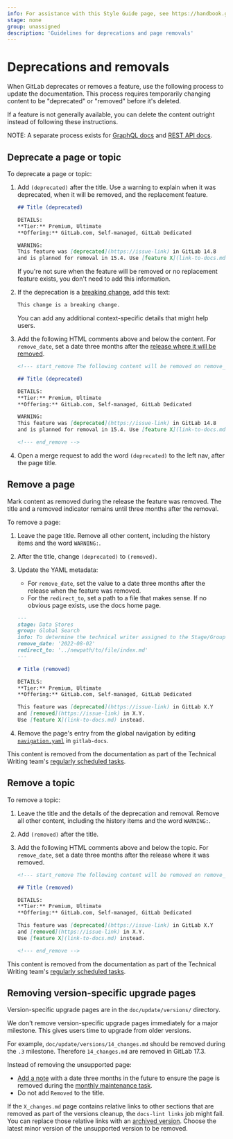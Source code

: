 ```yaml
---
info: For assistance with this Style Guide page, see https://handbook.gitlab.com/handbook/product/ux/technical-writing/#assignments-to-other-projects-and-subjects.
stage: none
group: unassigned
description: 'Guidelines for deprecations and page removals'
---
```


# Deprecations and removals

When GitLab deprecates or removes a feature, use the following process to update the documentation.
This process requires temporarily changing content to be "deprecated" or "removed" before it's deleted.

If a feature is not generally available, you can delete the content outright instead of following these instructions.

NOTE:
A separate process exists for [GraphQL docs](../../api_graphql_styleguide.md#deprecating-schema-items)
and [REST API docs](../restful_api_styleguide.md#deprecations).

## Deprecate a page or topic

To deprecate a page or topic:

1. Add `(deprecated)` after the title. Use a warning to explain when it was deprecated,
   when it will be removed, and the replacement feature.

   ```markdown
   ## Title (deprecated)

   DETAILS:
   **Tier:** Premium, Ultimate
   **Offering:** GitLab.com, Self-managed, GitLab Dedicated

   WARNING:
   This feature was [deprecated](https://issue-link) in GitLab 14.8
   and is planned for removal in 15.4. Use [feature X](link-to-docs.md) instead.
   ```

   If you're not sure when the feature will be removed or no
   replacement feature exists, you don't need to add this information.

1. If the deprecation is a [breaking change](../../../update/terminology.md#breaking-change), add this text:

   ```markdown
   This change is a breaking change.
   ```

   You can add any additional context-specific details that might help users.

1. Add the following HTML comments above and below the content. For `remove_date`,
   set a date three months after the [release where it will be removed](https://about.gitlab.com/releases/).

   ```markdown
   <!--- start_remove The following content will be removed on remove_date: 'YYYY-MM-DD' -->

   ## Title (deprecated)

   DETAILS:
   **Tier:** Premium, Ultimate
   **Offering:** GitLab.com, Self-managed, GitLab Dedicated

   WARNING:
   This feature was [deprecated](https://issue-link) in GitLab 14.8
   and is planned for removal in 15.4. Use [feature X](link-to-docs.md) instead.

   <!--- end_remove -->
   ```

1. Open a merge request to add the word `(deprecated)` to the left nav, after the page title.

## Remove a page

Mark content as removed during the release the feature was removed.
The title and a removed indicator remains until three months after the removal.

To remove a page:

1. Leave the page title. Remove all other content, including the history items and the word `WARNING:`.
1. After the title, change `(deprecated)` to `(removed)`.
1. Update the YAML metadata:
   - For `remove_date`, set the value to a date three months after
     the release when the feature was removed.
   - For the `redirect_to`, set a path to a file that makes sense. If no obvious
     page exists, use the docs home page.

   ```markdown
   ---
   stage: Data Stores
   group: Global Search
   info: To determine the technical writer assigned to the Stage/Group associated with this page, see https://handbook.gitlab.com/handbook/product/ux/technical-writing/#assignments
   remove_date: '2022-08-02'
   redirect_to: '../newpath/to/file/index.md'
   ---

   # Title (removed)

   DETAILS:
   **Tier:** Premium, Ultimate
   **Offering:** GitLab.com, Self-managed, GitLab Dedicated

   This feature was [deprecated](https://issue-link) in GitLab X.Y
   and [removed](https://issue-link) in X.Y.
   Use [feature X](link-to-docs.md) instead.
   ```

1. Remove the page's entry from the global navigation by editing [`navigation.yaml`](https://gitlab.com/gitlab-org/gitlab-docs/blob/main/content/_data/navigation.yaml) in `gitlab-docs`.

This content is removed from the documentation as part of the Technical Writing team's
[regularly scheduled tasks](https://handbook.gitlab.com/handbook/product/ux/technical-writing/#regularly-scheduled-tasks).

## Remove a topic

To remove a topic:

1. Leave the title and the details of the deprecation and removal. Remove all other content,
   including the history items and the word `WARNING:`.
1. Add `(removed)` after the title.
1. Add the following HTML comments above and below the topic.
   For `remove_date`, set a date three months after the release where it was removed.

   ```markdown
   <!--- start_remove The following content will be removed on remove_date: 'YYYY-MM-DD' -->

   ## Title (removed)

   DETAILS:
   **Tier:** Premium, Ultimate
   **Offering:** GitLab.com, Self-managed, GitLab Dedicated

   This feature was [deprecated](https://issue-link) in GitLab X.Y
   and [removed](https://issue-link) in X.Y.
   Use [feature X](link-to-docs.md) instead.

   <!--- end_remove -->
   ```

This content is removed from the documentation as part of the Technical Writing team's
[regularly scheduled tasks](https://handbook.gitlab.com/handbook/product/ux/technical-writing/#regularly-scheduled-tasks).

## Removing version-specific upgrade pages

Version-specific upgrade pages are in the `doc/update/versions/` directory.

We don't remove version-specific upgrade pages immediately for a major milestone. This gives
users time to upgrade from older versions.

For example, `doc/update/versions/14_changes.md` should
be removed during the `.3` milestone. Therefore `14_changes.md` are
removed in GitLab 17.3.

Instead of removing the unsupported page:

- [Add a note](#remove-a-topic) with a date three months
in the future to ensure the page is removed during the
[monthly maintenance task](https://handbook.gitlab.com/handbook/product/ux/technical-writing/#regularly-scheduled-tasks).
- Do not add `Removed` to the title.

If the `X_changes.md` page contains relative links to other sections
that are removed as part of the versions cleanup, the `docs-lint links`
job might fail. You can replace those relative links with an [archived version](https://archives.docs.gitlab.com).
Choose the latest minor version of the unsupported version to be removed.
